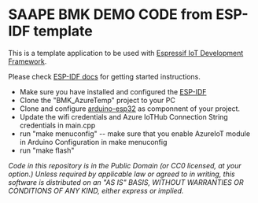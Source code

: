 SAAPE BMK DEMO CODE from ESP-IDF template
====================

This is a template application to be used with [Espressif IoT Development Framework](https://github.com/espressif/esp-idf).

Please check [ESP-IDF docs](https://docs.espressif.com/projects/esp-idf/en/latest/get-started/index.html) for getting started instructions.

- Make sure you have installed and configured the [ESP-IDF](https://github.com/espressif/esp-idf)
- Clone the "BMK_AzureTemp" project to your PC 
- Clone and configure [arduino-esp32](https://github.com/espressif/arduino-esp32) as componnent of your project. 
- Update the wifi credentials and Azure IoTHub Connection String credentials in main.cpp
- run "make menuconfig" 
-- make sure that you enable AzureIoT module in Arduino Configuration in make menuconfig  
- run "make flash" 

*Code in this repository is in the Public Domain (or CC0 licensed, at your option.)
Unless required by applicable law or agreed to in writing, this
software is distributed on an "AS IS" BASIS, WITHOUT WARRANTIES OR
CONDITIONS OF ANY KIND, either express or implied.*
